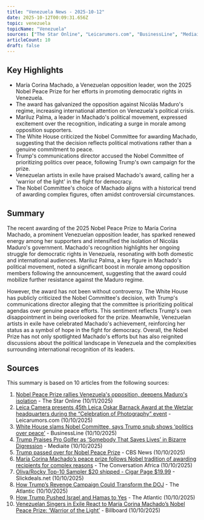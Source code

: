 ```yaml
---
title: "Venezuela News - 2025-10-12"
date: 2025-10-12T00:09:31.656Z
topic: venezuela
topicName: "Venezuela"
sources: ["The Star Online", "Leicarumors.com", "BusinessLine", "Mediaite", "CBS News", "The Conversation Africa", "Slickdeals.net", "The Atlantic", "Billboard"]
articleCount: 10
draft: false
---
```


## Key Highlights

- María Corina Machado, a Venezuelan opposition leader, won the 2025 Nobel Peace Prize for her efforts in promoting democratic rights in Venezuela.
- The award has galvanized the opposition against Nicolás Maduro's regime, increasing international attention on Venezuela's political crisis.
- Mariluz Palma, a leader in Machado's political movement, expressed excitement over the recognition, indicating a surge in morale among opposition supporters.
- The White House criticized the Nobel Committee for awarding Machado, suggesting that the decision reflects political motivations rather than a genuine commitment to peace.
- Trump's communications director accused the Nobel Committee of prioritizing politics over peace, following Trump's own campaign for the prize.
- Venezuelan artists in exile have praised Machado's award, calling her a 'warrior of the light' in the fight for democracy.
- The Nobel Committee's choice of Machado aligns with a historical trend of awarding complex figures, often amidst controversial circumstances.

## Summary

The recent awarding of the 2025 Nobel Peace Prize to María Corina Machado, a prominent Venezuelan opposition leader, has sparked renewed energy among her supporters and intensified the isolation of Nicolás Maduro's government. Machado's recognition highlights her ongoing struggle for democratic rights in Venezuela, resonating with both domestic and international audiences. Mariluz Palma, a key figure in Machado's political movement, noted a significant boost in morale among opposition members following the announcement, suggesting that the award could mobilize further resistance against the Maduro regime.

However, the award has not been without controversy. The White House has publicly criticized the Nobel Committee's decision, with Trump's communications director alleging that the committee is prioritizing political agendas over genuine peace efforts. This sentiment reflects Trump's own disappointment in being overlooked for the prize. Meanwhile, Venezuelan artists in exile have celebrated Machado's achievement, reinforcing her status as a symbol of hope in the fight for democracy. Overall, the Nobel Prize has not only spotlighted Machado's efforts but has also reignited discussions about the political landscape in Venezuela and the complexities surrounding international recognition of its leaders.

## Sources

This summary is based on 10 articles from the following sources:

1. [Nobel Peace Prize rallies Venezuela's opposition, deepens Maduro's isolation](https://www.thestar.com.my/news/world/2025/10/11/nobel-peace-prize-rallies-venezuela039s-opposition-deepens-maduro039s-isolation) - The Star Online (10/11/2025)
2. [Leica Camera presents 45th Leica Oskar Barnack Award at the Wetzlar headquarters during the “Celebration of Photography” event](https://leicarumors.com/2025/10/10/leica-camera-presents-45th-leica-oskar-barnack-award-at-the-wetzlar-headquarters-during-the-celebration-of-photography-event.aspx/) - Leicarumors.com (10/10/2025)
3. [White House slams Nobel Committee, says Trump snub shows ‘politics over peace’](https://www.thehindubusinessline.com/news/world/white-house-slams-nobel-committee-says-trump-snub-shows-politics-over-peace/article70150207.ece) - BusinessLine (10/10/2025)
4. [Trump Praises Pro Golfer as ‘Somebody That Saves Lives’ in Bizarre Digression](https://www.mediaite.com/media/tv/trump-praises-pro-golfer-as-somebody-that-saves-lives-in-bizarre-digression/) - Mediaite (10/10/2025)
5. [Trump passed over for Nobel Peace Prize](https://www.cbsnews.com/video/trump-passed-over-nobel-peace-prize/) - CBS News (10/10/2025)
6. [María Corina Machado’s peace prize follows Nobel tradition of awarding recipients for complex reasons](https://theconversation.com/maria-corina-machados-peace-prize-follows-nobel-tradition-of-awarding-recipients-for-complex-reasons-267268) - The Conversation Africa (10/10/2025)
7. [Oliva/Rocky Top-10 Sampler $20 shipped - Cigar Page $19.99](https://slickdeals.net/f/18689587-oliva-rocky-top-10-sampler-20-shipped-cigar-page-19-99) - Slickdeals.net (10/10/2025)
8. [How Trump’s Revenge Campaign Could Transform the DOJ](https://www.theatlantic.com/newsletters/archive/2025/10/trump-retribution-comey-doj/684535/) - The Atlantic (10/10/2025)
9. [How Trump Pushed Israel and Hamas to Yes](https://www.theatlantic.com/national-security/archive/2025/10/ceasefire-gaza-trump-israel-hamas/684529/) - The Atlantic (10/10/2025)
10. [Venezuelan Singers in Exile React to María Corina Machado’s Nobel Peace Prize: ‘Warrior of the Light’](https://www.billboard.com/music/latin/venezuelan-singers-react-maria-corina-machados-nobel-peace-prize-1236087348/) - Billboard (10/10/2025)
